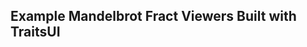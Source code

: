 Example Mandelbrot Fract Viewers Built with TraitsUI
----------------------------------------------------